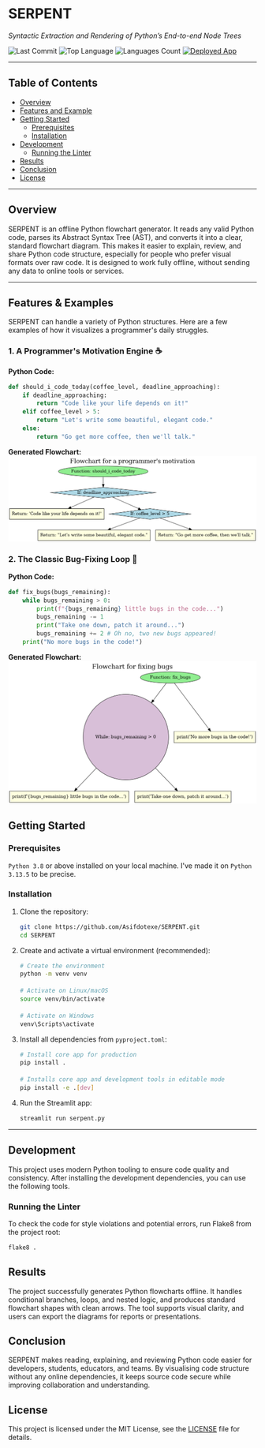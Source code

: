 # SERPENT

*Syntactic Extraction and Rendering of Python’s End-to-end Node Trees*

![Last Commit](https://img.shields.io/github/last-commit/Asifdotexe/SERPENT)
![Top Language](https://img.shields.io/github/languages/top/Asifdotexe/SERPENT)
![Languages Count](https://img.shields.io/github/languages/count/Asifdotexe/SERPENT)
[![Deployed App](https://img.shields.io/badge/Deployed%20App-Live-green)](https://serpent.streamlit.app)

---

## Table of Contents

- [Overview](#overview)
- [Features and Example](#features--examples)
- [Getting Started](#getting-started)
  - [Prerequisites](#prerequisites)
  - [Installation](#installation)
- [Development](#development)
  - [Running the Linter](#running-the-linter)
- [Results](#results)
- [Conclusion](#conclusion)
- [License](#license)

---

## Overview

SERPENT is an offline Python flowchart generator. It reads any valid Python code, parses its Abstract Syntax Tree (AST), and converts it into a clear, standard flowchart diagram. This makes it easier to explain, review, and share Python code structure, especially for people who prefer visual formats over raw code. It is designed to work fully offline, without sending any data to online tools or services.

---

## Features & Examples

SERPENT can handle a variety of Python structures. Here are a few examples of how it visualizes a programmer's daily struggles.

### 1. A Programmer's Motivation Engine ☕

**Python Code:**
```python
def should_i_code_today(coffee_level, deadline_approaching):
    if deadline_approaching:
        return "Code like your life depends on it!"
    elif coffee_level > 5:
        return "Let's write some beautiful, elegant code."
    else:
        return "Go get more coffee, then we'll talk."
```

**Generated Flowchart:**
![Flowchart for a programmer's motivation](examples/coffee-code-dilemma.png)

### 2. The Classic Bug-Fixing Loop 🐛

**Python Code:**
```python
def fix_bugs(bugs_remaining):
    while bugs_remaining > 0:
        print(f"{bugs_remaining} little bugs in the code...")
        bugs_remaining -= 1
        print("Take one down, patch it around...")
        bugs_remaining += 2 # Oh no, two new bugs appeared!
    print("No more bugs in the code!")
```

**Generated Flowchart:**
![Flowchart for fixing bugs](examples/well-this-is-bugging-me.png)

## Getting Started

### Prerequisites
`Python 3.8` or above installed on your local machine. I've made it on `Python 3.13.5` to be precise.

### Installation

1.  Clone the repository:
    ```bash
    git clone https://github.com/Asifdotexe/SERPENT.git
    cd SERPENT
    ```

2.  Create and activate a virtual environment (recommended):
    ```bash
    # Create the environment
    python -m venv venv

    # Activate on Linux/macOS
    source venv/bin/activate

    # Activate on Windows
    venv\Scripts\activate
    ```

3.  Install all dependencies from `pyproject.toml`:
    ```bash
    # Install core app for production
    pip install .

    # Installs core app and development tools in editable mode
    pip install -e .[dev]
    ```

4.  Run the Streamlit app:
    ```bash
    streamlit run serpent.py
    ```

---

## Development

This project uses modern Python tooling to ensure code quality and consistency. After installing the development dependencies, you can use the following tools.

### Running the Linter

To check the code for style violations and potential errors, run Flake8 from the project root:
```bash
flake8 .
```

## Results
The project successfully generates Python flowcharts offline. It handles conditional branches, loops, and nested logic, and produces standard flowchart shapes with clean arrows. The tool supports visual clarity, and users can export the diagrams for reports or presentations.

## Conclusion
SERPENT makes reading, explaining, and reviewing Python code easier for developers, students, educators, and teams. By visualising code structure without any online dependencies, it keeps source code secure while improving collaboration and understanding.

## License

This project is licensed under the MIT License, see the [LICENSE](./LICENSE) file for details.
